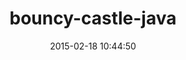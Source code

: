 ---
layout: post
title:  "bouncy-castle-java"
repo:   "jruby/jruby/tree/master/gems/bouncy-castle-java"
date:   2015-02-18 10:44:50
gemurl: http://github.com/jruby/jruby/tree/master/gems/bouncy-castle-java/
---